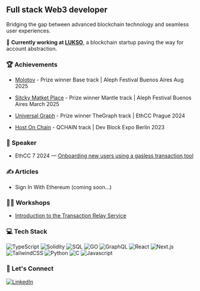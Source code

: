 ## Full stack Web3 developer

Bridging the gap between advanced blockchain technology and seamless user experiences.

💼 **Currently working at [LUKSO](https://lukso.network/)**, a blockchain startup paving the way for account abstraction.

### 🏆 Achievements

- [Molotov](https://github.com/magalimorin18/base-mini-app) - Prize winner Base track | Aleph Festival Buenos Aires Aug 2025

- [Sitcky Matket Place](https://github.com/magalimorin18/stickers-app) - Prize winner Mantle track | Aleph Festival Buenos Aires March 2025

- [Universal Graph](https://github.com/magalimorin18/hackaton-prague-2024) - Prize winner TheGraph track | EthCC Prague 2024

- [Host On Chain](https://github.com/magalimorin18/Host-on-chain) - QCHAIN track | Dev Block Expo Berlin 2023

### 🎤 Speaker

- EthCC 7 2024 — [Onboarding new users using a gasless transaction tool](https://ethcc.io/archives/onboarding-new-users-using-a-gasless-transaction-tool)

### ✍️ Articles

- Sign In With Ethereum (coming soon...)

### 👩‍💻 Workshops

- [Introduction to the Transaction Relay Service](https://www.youtube.com/watch?v=cpoczP3Y7Hk&list=PLNzyUdu4v7bkwBuDV0gSJrrniPsx5bxK_&index=10)

### 💻 Tech Stack

![TypeScript](https://img.shields.io/badge/TypeScript-007ACC?style=for-the-badge&logo=typescript&logoColor=white&labelColor=007ACC) ![Solidity](https://img.shields.io/badge/Solidity-363636?style=for-the-badge&logo=solidity&logoColor=white&labelColor=363636) ![SQL](https://img.shields.io/badge/SQL-4479A1?logo=Microsoft-SQL-Server&logoColor=white&style=for-the-badge) ![GO](https://img.shields.io/badge/Go-00ADD8?style=for-the-badge&logo=go&logoColor=white&labelColor=00ADD8) ![GraphQL](https://img.shields.io/badge/GraphQL-E10098?style=for-the-badge&logo=graphql&logoColor=white&labelColor=E10098) ![React](https://img.shields.io/badge/React-61DAFB?style=for-the-badge&logo=react&logoColor=black&labelColor=61DAFB) ![Next.js](https://img.shields.io/badge/Next.js-000000?style=for-the-badge&logo=next.js&logoColor=white&labelColor=000000) ![TailwindCSS](https://img.shields.io/badge/Tailwind_CSS-38B2AC?style=for-the-badge&logo=tailwind-css&logoColor=white&labelColor=38B2AC)
![Python](https://img.shields.io/badge/python-3670A0?logo=python&logoColor=ffdd54&style=for-the-badge)
![C](https://img.shields.io/badge/C-A8B9CC?logo=C&logoColor=white&style=for-the-badge)
![Javascript](https://img.shields.io/badge/JavaScript-F7DF1E?logo=JavaScript&logoColor=000&style=for-the-badge)

### 🤝 Let's Connect

<div align="left">
  <a href="https://www.linkedin.com/in/morinmagali/" target="_blank">
    <img src="https://img.shields.io/badge/LinkedIn-0077B5?style=for-the-badge&logo=linkedin&logoColor=white" alt="LinkedIn" />
  </a>
</div>

<!--
**magalimorin18/magalimorin18** is a ✨ _special_ ✨ repository because its `README.md` (this file) appears on your GitHub profile.

Here are some ideas to get you started:

- 🔭 I’m currently working on ...
- 🌱 I’m currently learning ...
- 👯 I’m looking to collaborate on ...
- 🤔 I’m looking for help with ...
- 💬 Ask me about ...
- 📫 How to reach me: ...
- 😄 Pronouns: ...
- ⚡ Fun fact: ...


![Top Langs](https://github-readme-stats.vercel.app/api?username=magalimorin18&layout=compact)

![Top Langs](https://github-readme-stats.vercel.app/api/top-langs/?username=magalimorin18&layout=compact)

-->
